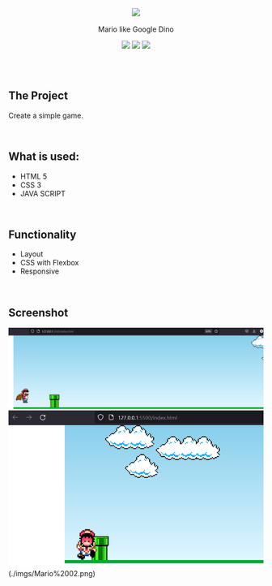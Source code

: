 <p align="center">
  <img src="https://t.ctcdn.com.br/c0x3-1VQbkNrrDVaBVaessxDFc8=/400x400/smart/filters:format(webp)/i490794.jpeg" />
</p>


<p align="center">
Mario like Google Dino
</p>

<p align="center">
  
<img src="https://img.shields.io/badge/JavaScript-323330?style=for-the-badge&logo=javascript&logoColor=F7DF1E">
<img src="https://img.shields.io/badge/HTML5-E34F26?style=for-the-badge&logo=html5&logoColor=white">
<img src="https://img.shields.io/badge/CSS3-1572B6?style=for-the-badge&logo=css3&logoColor=white">

</p>
<br>


<br>

## The Project
Create a simple game.


<br>

## What is used:
  * HTML 5
  * CSS 3
  * JAVA SCRIPT
  

<br>

## Functionality

- Layout 
- CSS with Flexbox
- Responsive

<br>

## Screenshot

<img src="https://raw.githubusercontent.com/baconzin/MarioBrossGame/main/imgs/Mario%2001.png">
<img src="https://raw.githubusercontent.com/baconzin/MarioBrossGame/main/imgs/Mario%2002.png">
(./imgs/Mario%2002.png)

